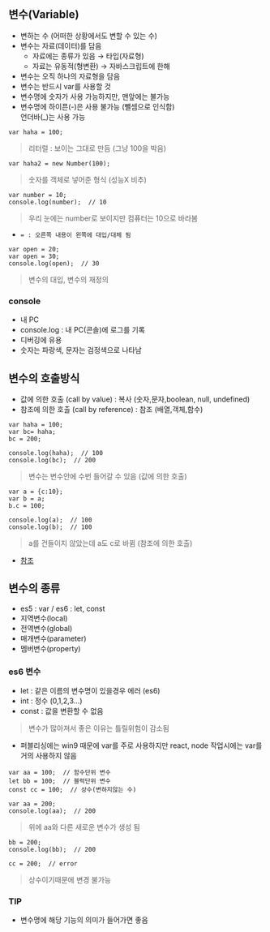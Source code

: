 ## 변수(Variable)
- 변하는 수 (어떠한 상황에서도 변할 수 있는 수)
- 변수는 자료(데이터)를 담음
  - 자료에는 종류가 있음 → 타입(자료형)
  - 자료는 유동적(형변환) → 자바스크립트에 한해
- 변수는 오직 하나의 자료형을 담음
- 변수는 반드시 var를 사용할 것
- 변수명에 숫자가 사용 가능하지만, 맨앞에는 불가능
- 변수명에 하이픈(-)은 사용 불가능 (뺄셈으로 인식함)<br/>언더바(_)는 사용 가능
```
var haha = 100;
```
> 리터럴 : 보이는 그대로 만듬 (그냥 100을 박음)
```
var haha2 = new Number(100);
```
> 숫자를 객체로 넣어준 형식 (성능X 비추)
```
var number = 10;
console.log(number);  // 10
```
> 우리 눈에는 number로 보이지만 컴퓨터는 10으로 바라봄
- `= : 오른쪽 내용이 왼쪽에 대입/대체 됨`
```
var open = 20;
var open = 30;
console.log(open);  // 30
```
> 변수의 대입, 변수의 재정의

### console
- 내 PC
- console.log : 내 PC(콘솔)에 로그를 기록
- 디버깅에 유용
- 숫자는 파랑색, 문자는 검정색으로 나타남


## 변수의 호출방식
- 값에 의한 호출 (call by value) : 복사 (숫자,문자,boolean, null, undefined)
- 참조에 의한 호출 (call by reference) : 참조 (배열,객체,함수)
```
var haha = 100;
var bc= haha;
bc = 200;

console.log(haha);  // 100
console.log(bc);  // 200
```
> 변수는 변수안에 수번 들어갈 수 있음 (값에 의한 호출)
```
var a = {c:10};
var b = a;
b.c = 100;

console.log(a);  // 100
console.log(b);  // 100
```
> a를 건들이지 않았는데 a도 c로 바뀜 (참조에 의한 호출)

- [참조](https://github.com/reumy/javascript_01/blob/master/14_10_%EC%B0%B8%EC%A1%B0.md)


## 변수의 종류
- es5 : var / es6 : let, const
- 지역변수(local)
- 전역변수(global)
- 매개변수(parameter)
- 멤버변수(property)

### es6 변수
- let : 같은 이름의 변수명이 있을경우 에러 (es6)
- int : 정수 (0,1,2,3...)
- const : 값을 변환할 수 없음
> 변수가 많아져서 좋은 이유는 틀릴위험이 감소됨
- 퍼블리싱에는 win9 때문에 var를 주로 사용하지만 react, node 작업시에는 var를 거의 사용하지 않음
```
var aa = 100;  // 함수단위 변수
let bb = 100;  // 블럭단위 변수
const cc = 100;  // 상수(변하지않는 수)
```
```
var aa = 200;
console.log(aa);  // 200
```
> 위에 aa와 다른 새로운 변수가 생성 됨
```
bb = 200;
console.log(bb);  // 200
```
```
cc = 200;  // error
```
> 상수이기때문에 변경 불가능

### TIP
- 변수명에 해당 기능의 의미가 들어가면 좋음
